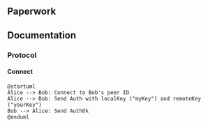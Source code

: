 Paperwork
---------

## Documentation

### Protocol

#### Connect

```plantuml
@startuml
Alice --> Bob: Connect to Bob's peer ID
Alice --> Bob: Send Auth with localKey ("myKey") and remoteKey ("yourKey")
Bob --> Alice: Send AuthOk
@enduml
```
